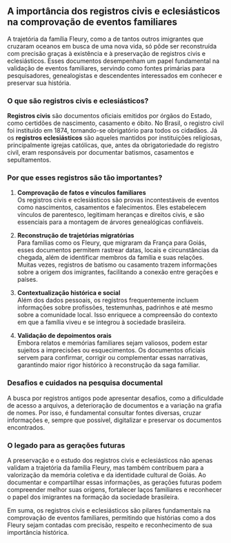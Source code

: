 ## A importância dos registros civis e eclesiásticos na comprovação de eventos familiares

A trajetória da família Fleury, como a de tantos outros imigrantes que cruzaram oceanos em busca de uma nova vida, só pôde ser reconstruída com precisão graças à existência e à preservação de registros civis e eclesiásticos. Esses documentos desempenham um papel fundamental na validação de eventos familiares, servindo como fontes primárias para pesquisadores, genealogistas e descendentes interessados em conhecer e preservar sua história.

### O que são registros civis e eclesiásticos?

**Registros civis** são documentos oficiais emitidos por órgãos do Estado, como certidões de nascimento, casamento e óbito. No Brasil, o registro civil foi instituído em 1874, tornando-se obrigatório para todos os cidadãos. Já os **registros eclesiásticos** são aqueles mantidos por instituições religiosas, principalmente igrejas católicas, que, antes da obrigatoriedade do registro civil, eram responsáveis por documentar batismos, casamentos e sepultamentos.

### Por que esses registros são tão importantes?

1. **Comprovação de fatos e vínculos familiares**  
   Os registros civis e eclesiásticos são provas incontestáveis de eventos como nascimentos, casamentos e falecimentos. Eles estabelecem vínculos de parentesco, legitimam heranças e direitos civis, e são essenciais para a montagem de árvores genealógicas confiáveis.

2. **Reconstrução de trajetórias migratórias**  
   Para famílias como os Fleury, que migraram da França para Goiás, esses documentos permitem rastrear datas, locais e circunstâncias da chegada, além de identificar membros da família e suas relações. Muitas vezes, registros de batismo ou casamento trazem informações sobre a origem dos imigrantes, facilitando a conexão entre gerações e países.

3. **Contextualização histórica e social**  
   Além dos dados pessoais, os registros frequentemente incluem informações sobre profissões, testemunhas, padrinhos e até mesmo sobre a comunidade local. Isso enriquece a compreensão do contexto em que a família viveu e se integrou à sociedade brasileira.

4. **Validação de depoimentos orais**  
   Embora relatos e memórias familiares sejam valiosos, podem estar sujeitos a imprecisões ou esquecimentos. Os documentos oficiais servem para confirmar, corrigir ou complementar essas narrativas, garantindo maior rigor histórico à reconstrução da saga familiar.

### Desafios e cuidados na pesquisa documental

A busca por registros antigos pode apresentar desafios, como a dificuldade de acesso a arquivos, a deterioração de documentos e a variação na grafia de nomes. Por isso, é fundamental consultar fontes diversas, cruzar informações e, sempre que possível, digitalizar e preservar os documentos encontrados.

### O legado para as gerações futuras

A preservação e o estudo dos registros civis e eclesiásticos não apenas validam a trajetória da família Fleury, mas também contribuem para a valorização da memória coletiva e da identidade cultural de Goiás. Ao documentar e compartilhar essas informações, as gerações futuras podem compreender melhor suas origens, fortalecer laços familiares e reconhecer o papel dos imigrantes na formação da sociedade brasileira.

Em suma, os registros civis e eclesiásticos são pilares fundamentais na comprovação de eventos familiares, permitindo que histórias como a dos Fleury sejam contadas com precisão, respeito e reconhecimento de sua importância histórica.